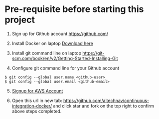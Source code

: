 # Pre-requisite before starting this project

1. Sign up for Github account https://github.com/

2. Install Docker on laptop <a href="https://docs.docker.com/get-started/get-docker/?_gl=1*10bqzv8*_gcl_au*MTU1NTAxMjQxMi4xNzM2MTQwNDU3*_ga*MjExMjMxNzYwOS4xNzM2MTQwNDU3*_ga_XJWPQMJYHQ*MTczODkzNDQ3NC4zLjEuMTczODkzNDUwNi4yOC4wLjA." target="_blank">Download here</a>


3. ⁠Install git command line on laptop https://git-scm.com/book/en/v2/Getting-Started-Installing-Git

4. Configure git command line for your Github account
```
$ git config --global user.name <github-user>
$ git config --global user.email <github-email>
```
5. <a href="https://portal.aws.amazon.com/gp/aws/developer/registration/index.html?refid=em_127222&p=free&c=hp&z=1" target="_blank">Signup for AWS Account</a>

6. Open this url in new tab: https://github.com/aitechnav/continuous-integration-docker/  and click star and fork on the top right to confirm above steps completed.

